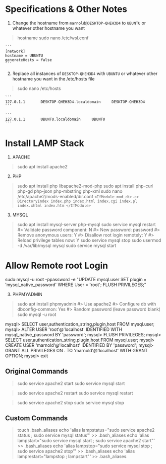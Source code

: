 # Specifications & Other Notes

1. Change the hostname from `marnold@DESKTOP-QHEH3D4` to `UBUNTU` or whatever other hostname you want
> hostname
> sudo nano /etc/wsl.conf

    ```
    [network]
    hostname = UBUNTU
    generateHosts = false
    ```



2. Replace all instances of `DESKTOP-QHEH3D4` with `UBUNTU` or whatever other hostname you want in the /etc/hosts file
> sudo nano /etc/hosts

    ```
    127.0.1.1       DESKTOP-QHEH3D4.localdomain     DESKTOP-QHEH3D4
    ```

    ```
    127.0.1.1       UBUNTU.localdomain     UBUNTU
    ```

# Install LAMP Stack

1. APACHE
> sudo apt install apache2

2. PHP
> sudo apt install php libapache2-mod-php
> sudo apt install php-curl php-gd php-json php-mbstring php-xml
> sudo nano /etc/apache2/mods-enabled/dir.conf
    ```
    <IfModule mod_dir.c>
        DirectoryIndex index.php index.html index.cgi index.pl index.xhtml index.htm
    </IfModule>
    ```

3. MYSQL
> sudo apt install mysql-server php-mysql
> sudo service mysql restart
    #> Validate password component: N
    #> New password: password
    #> Remove anonymous users: Y
    #> Disallow root login remotely: Y
    #> Reload privilege tables now: Y
> sudo service mysql stop
> sudo usermod -d /var/lib/mysql mysql
> sudo service mysql start
# Allow Remote root Login
sudo mysql -u root -ppassword  -e "UPDATE mysql.user SET plugin = 'mysql_native_password' WHERE User = 'root'; FLUSH PRIVILEGES;"

3. PHPMYADMIN
> sudo apt install phpmyadmin
    #> Use apache2
    #> Configure db with dbconfig-common: Yes
    #> Random password (leave password blank)
> sudo mysql -u root

mysql> SELECT user,authentication_string,plugin,host FROM mysql.user;
mysql> ALTER USER 'root'@'localhost' IDENTIFIED WITH mysql_native_password BY 'password';
mysql> FLUSH PRIVILEGES;
mysql> SELECT user,authentication_string,plugin,host FROM mysql.user;
mysql> CREATE USER 'marnold'@'localhost' IDENTIFIED BY 'password';
mysql> GRANT ALL PRIVILEGES ON *.* TO 'marnold'@'localhost' WITH GRANT OPTION;
mysql> exit

## Original Commands
> sudo service apache2 start
> sudo service mysql start

> sudo service apache2 restart
> sudo service mysql restart

> sudo service apache2 stop
> sudo service mysql stop

## Custom Commands
> touch .bash_aliases
> echo 'alias lampstatus="sudo service apache2 status ; sudo service mysql status"' >> .bash_aliases
> echo 'alias lampstart="sudo service mysql start ; sudo service apache2 start"' >> .bash_aliases
> echo 'alias lampstop="sudo service mysql stop ; sudo service apache2 stop"' >> .bash_aliases
> echo 'alias lamprestart="lampstop ; lampstart"' >> .bash_aliases